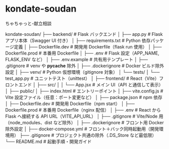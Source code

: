 # kondate-soudan

ちゃちゃっと-献立相談

kondate-soudan/
├── backend/ # Flask バックエンド
│ ├── app.py # Flask アプリ本体（Swagger UI 付き）
│ ├── requirements.txt # Python 依存パッケージ定義
│ ├── Dockerfile.dev # 開発用 Dockerfile（flask run 使用）
│ ├── Dockerfile.prod # 本番用 Dockerfile
│ ├── .env # Flask 設定（APP_NAME, FLASK_ENV など）
│ ├── .env.example # 共有用テンプレート
│ ├── .gitignore # venv や **pycache** 除外
│ ├── .dockerignore # Docker ビルド除外設定
│ ├── venv/ # Python 仮想環境（gitignore 対象）
│ └── tests/
│ └── test_app.py # ユニットテスト（unittest）
│
├── frontend/ # React（Vite）フロントエンド
│ ├── src/
│ │ └── App.jsx # メイン UI（API と通信して表示）
│ ├── public/
│ ├── index.html # エントリーポイント
│ ├── vite.config.js # Vite 設定ファイル（任意：ポート変更など）
│ ├── package.json # npm 依存
│ ├── Dockerfile.dev # 開発用 Dockerfile（npm start）
│ ├── Dockerfile.prod # 本番用 Dockerfile（nginx 配信）
│ ├── .env # React から Flask へ接続する API URL（VITE_API_URL）
│ ├── .gitignore # Vite/Node 用（node_modules、dist など除外）
│ ├── .dockerignore # フロント用 Docker 除外設定
│
├── docker-compose.yml # フロント＋バック同時起動用（開発環境用）
├── .gitignore # プロジェクト共通の除外（.DS_Store など最低限）
└── README.md # 起動手順・開発ガイド
